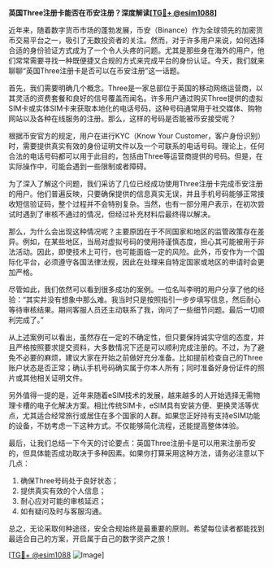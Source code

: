 **英国Three注册卡能否在币安注册？深度解读[[TG💪+ @esim1088](https://t.me/s/esim1088)]**

近年来，随着数字货币市场的蓬勃发展，币安（Binance）作为全球领先的加密货币交易平台之一，吸引了无数投资者的关注。然而，对于许多用户来说，如何选择合适的身份验证方式成为了一个令人头疼的问题。尤其是那些身在海外的用户，他们常常需要寻找一种既便捷又合规的方式来完成平台的身份认证。今天，我们就来聊聊“英国Three注册卡是否可以在币安注册”这一话题。

首先，我们需要明确几个概念。Three是一家总部位于英国的移动网络运营商，以其灵活的资费套餐和良好的信号覆盖而闻名。许多用户通过购买Three提供的虚拟SIM卡或实体SIM卡来获取本地化的电话号码，这种号码通常用于社交媒体、购物网站以及各种在线服务的注册。那么，这样的号码是否能被币安接受呢？

根据币安官方的规定，用户在进行KYC（Know Your Customer，客户身份识别）时，需要提供真实有效的身份证明文件以及一个可联系的电话号码。理论上，任何合法的电话号码都可以用于此目的，包括由Three等运营商提供的号码。但是，在实际操作中，可能会遇到一些限制或者障碍。

为了深入了解这个问题，我们采访了几位已经成功使用Three注册卡完成币安注册的用户。他们普遍反映，只要确保提供的信息真实无误，并且手机号码能够正常接收短信验证码，整个过程并不会特别复杂。当然，也有一部分用户表示，在初次尝试时遇到了审核不通过的情况，但经过补充材料后最终得以解决。

那么，为什么会出现这种情况呢？主要原因在于不同国家和地区的监管政策存在差异。例如，在某些地区，当局对虚拟号码的使用持谨慎态度，担心其可能被用于非法活动。因此，即使技术上可行，也可能面临一定的风险。此外，币安作为一个国际化平台，必须遵守各国法律法规，因此在处理来自特定国家或地区的申请时会更加严格。

尽管如此，我们依然可以看到很多成功的案例。一位名叫李明的用户分享了他的经验：“其实并没有想象中那么难。我当时只是按照指引一步步填写信息，然后耐心等待审核结果。期间客服人员还主动联系了我，询问了一些细节问题。最后一切顺利完成了。”

从上述案例可以看出，虽然存在一定的不确定性，但只要保持诚实守信的态度，并且严格按照要求提交资料，大多数情况下还是可以顺利完成注册的。不过，为了避免不必要的麻烦，建议大家在开始之前做好充分准备。比如提前检查自己的Three账户状态是否正常；确认手机号码确实属于你本人所有；同时准备好身份证件的照片或其他相关证明文件。

另外值得一提的是，近年来随着eSIM技术的发展，越来越多的人开始选择无需物理卡槽的电子化解决方案。相比传统SIM卡，eSIM具有安装方便、更换灵活等优点，尤其适合经常旅行或居住在多个国家的人群。如果您正好持有支持eSIM功能的设备，不妨考虑一下这种方式。不仅能够简化流程，还能提高整体体验。

最后，让我们总结一下今天的讨论要点：英国Three注册卡是可以用来注册币安的，但具体能否成功取决于多种因素。如果你打算采用这种方法，请务必注意以下几点：

1. 确保Three号码处于良好状态；
2. 提供真实有效的个人信息；
3. 耐心应对可能的审核延迟；
4. 如有疑问及时与客服沟通。

总之，无论采取何种途径，安全合规始终是最重要的原则。希望每位读者都能找到最适合自己的方案，开启属于自己的数字资产之旅！

[[TG💪+ @esim1088](https://t.me/s/esim1088) ![Image](https://i.postimg.cc/4NQfJmqS/Snipaste-2025-05-13-00-14-12.png)]